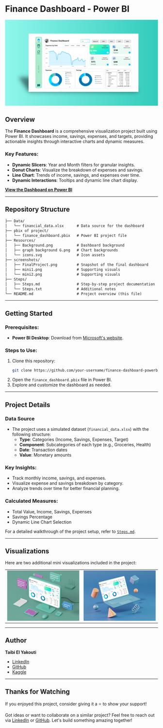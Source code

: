 # Finance Dashboard - Power BI
![Finance Dashboard](screenshots/bg1.png)

## Overview
The **Finance Dashboard** is a comprehensive visualization project built using Power BI. It showcases income, savings, expenses, and targets, providing actionable insights through interactive charts and dynamic measures.

### Key Features:
- **Dynamic Slicers**: Year and Month filters for granular insights.
- **Donut Charts**: Visualize the breakdown of expenses and savings.
- **Line Chart**: Trends of income, savings, and expenses over time.
- **Dynamic Interactions**: Tooltips and dynamic line chart display.

[**View the Dashboard on Power BI**](https://app.powerbi.com/view?r=eyJrIjoiNGMyYjI2NzEtNjhmMi00NjNkLWJiM2YtOGRkYTU3MTg2NjkyIiwidCI6IjFjOTU3MTRkLTczMWEtNDVmZS04YjY2LWMwNTI2MmY4OGZjZSJ9)

---

## Repository Structure
```plaintext
├── Data/
│   └── financial_data.xlsx      # Data source for the dashboard
├── pbix of project/
│   └── finance_dashboard.pbix   # Power BI project file
├── Resources/
│   ├── Background.png           # Dashboard background
│   ├── graph background G.png   # Chart backgrounds
│   └── icons.svg                # Icon assets
├── screenshots/
│   ├── FinalProject.png         # Snapshot of the final dashboard
│   ├── mini1.png                # Supporting visuals
│   └── mini2.png                # Supporting visuals
├── Steps/
│   ├── Steps.md                 # Step-by-step project documentation
│   └── Steps.txt                # Additional notes
└── README.md                    # Project overview (this file)
```

---

## Getting Started

### Prerequisites:
- **Power BI Desktop**: Download from [Microsoft's website](https://powerbi.microsoft.com/desktop/).

### Steps to Use:
1. Clone this repository:
   ```bash
   git clone https://github.com/your-username/finance-dashboard-powerbi.git
   ```
2. Open the `finance_dashboard.pbix` file in Power BI.
3. Explore and customize the dashboard as needed.

---

## Project Details

### Data Source
- The project uses a simulated dataset (`financial_data.xlsx`) with the following structure:
  - **Type**: Categories (Income, Savings, Expenses, Target)
  - **Component**: Subcategories of each type (e.g., Groceries, Health)
  - **Date**: Transaction dates
  - **Value**: Monetary amounts

### Key Insights:
- Track monthly income, savings, and expenses.
- Visualize expense and savings breakdown by category.
- Analyze trends over time for better financial planning.

### Calculated Measures:
- Total Value, Income, Savings, Expenses
- Savings Percentage
- Dynamic Line Chart Selection

For a detailed walkthrough of the project setup, refer to [`Steps.md`](Steps/Steps.md).

---

## Visualizations
Here are two additional mini visualizations included in the project:

<div align="center">
  <table>
    <tr>
      <td><img src="screenshots/mini1.png" alt="Donut Chart 1" width="300"></td>
      <td><img src="screenshots/mini2.png" alt="Donut Chart 2" width="300"></td>
    </tr>
  </table>
</div>


---

## Author
**Taibi El Yakouti**  
- [LinkedIn](https://www.linkedin.com/in/xdweb/)  
- [GitHub](https://github.com/xDweeb)  
- [Kaggle](https://www.kaggle.com/xdweeb)  

---

## Thanks for Watching  
If you enjoyed this project, consider giving it a ⭐ to show your support!  

Got ideas or want to collaborate on a similar project? Feel free to reach out via [LinkedIn](https://www.linkedin.com/in/xdweb/) or [GitHub](https://github.com/xDweeb). Let's build something amazing together!

